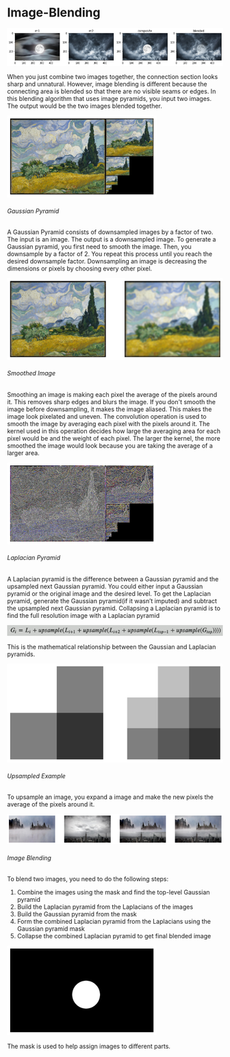 # Image-Blending

![](Image_Blending_2.png)


When you just combine two images together, the connection section looks sharp and unnatural. However, image blending is different because the connecting area is blended so that there are no visible seams or edges. In this blending algorithm that uses image pyramids, you input two images. The output would be the two images blended together. 


![](Gaussian_Pyramid.png)

###### Gaussian Pyramid




A Gaussian Pyramid consists of downsampled images by a factor of two. The input is an image. The output is a downsampled image. To generate a Gaussian pyramid, you first need to smooth the image. Then, you downsample by a factor of 2. You repeat this process until you reach the desired downsample factor. Downsampling an image is decreasing the dimensions or pixels by choosing every other pixel. 


![](Smoothed_Image.png)

###### Smoothed Image




Smoothing an image is making each pixel the average of the pixels around it. This removes sharp edges and blurs the image. If you don't smooth the image before downsampling, it makes the image aliased. This makes the image look pixelated and uneven. The convolution operation is used to smooth the image by averaging each pixel with the pixels around it. The kernel used in this operation decides how large the averaging area for each pixel would be and the weight of each pixel. The larger the kernel, the more smoothed the image would look because you are taking the average of a larger area.


![](Laplacian_Pyramid.png)

###### Laplacian Pyramid




A Laplacian pyramid is the difference between a Gaussian pyramid and the upsampled next Gaussian pyramid. You could either input a Gaussian pyramid or the original image and the desired level. To get the Laplacian pyramid, generate the Gaussian pyramid(if it wasn’t imputed) and subtract the upsampled next Gaussian pyramid. Collapsing a Laplacian pyramid is to find the full resolution image with a Laplacian pyramid


![](Mathematical_Equation.png)




This is the mathematical relationship between the Gaussian and Laplacian pyramids.


![](Upsampled_Example.png)

###### Upsampled Example




To upsample an image, you expand a image and make the new pixels the average of the pixels around it.


![](Image_Blending_1.png)

###### Image Blending




To blend two images, you need to do the following steps:

1. Combine the images using the mask and find the top-level Gaussian pyramid
2. Build the Laplacian pyramid from the Laplacians of the images
3. Build the Gaussian pyramid from the mask
4. Form the combined Laplacian pyramid from the Laplacians using the Gaussian pyramid mask
5. Collapse the combined Laplacian pyramid to get final blended image


![](Mask.png)



The mask is used to help assign images to different parts.



